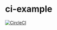 # ci-example

[![CircleCI](https://circleci.com/gh/danieltrost/ci-example.svg?style=svg)](https://circleci.com/gh/danieltrost/ci-example)